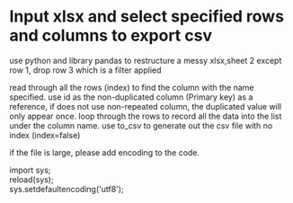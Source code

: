 # Input xlsx and select specified rows and columns to export csv

use python and library pandas to restructure a messy xlsx,sheet 2 except row 1, drop row 3 which is a filter applied

read through all the rows (index) to find the column with the name specified.
use id as the non-duplicated column (Primary key) as a reference, if does not use non-repeated column, the duplicated value will only appear once.
loop through the rows to record all the data into the list under the column name.
use to_csv to generate out the csv file with no index (index=false)


if the file is large, please add encoding to the code.

  import sys;  
  reload(sys);  
  sys.setdefaultencoding('utf8');  
